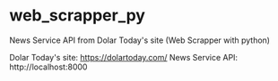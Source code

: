 # web_scrapper_py
News Service API from Dolar Today's site (Web Scrapper with python)

Dolar Today's site: https://dolartoday.com/ News Service API: http://localhost:8000
